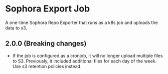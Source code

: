 # Sophora Export Job

A one-time Sophora Repo Exporter that runs as a k8s job and uploads the data to s3.

## 2.0.0 (Breaking changes)

* If the job is configured as a cronjob, it will no longer upload multiple files to S3. Previously, it included additional files for each day of the week. Use s3 retention policies instead.
